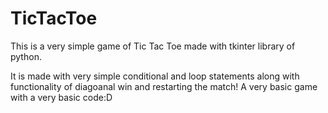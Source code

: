 # TicTacToe
This is a very simple game of Tic Tac Toe made with tkinter library of python.

It is made with very simple conditional and loop statements along with functionality of diagoanal win and restarting the match!
A very basic game with a very basic code:D


